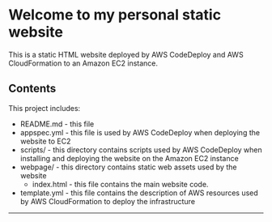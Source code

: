 Welcome to my personal static website
==================================================
This is a static HTML website deployed by AWS CodeDeploy and AWS CloudFormation to an Amazon EC2 instance.

Contents
-----------

This project includes:

* README.md - this file
* appspec.yml - this file is used by AWS CodeDeploy when deploying the website
  to EC2
* scripts/ - this directory contains scripts used by AWS CodeDeploy when
  installing and deploying the website on the Amazon EC2 instance
* webpage/ - this directory contains static web assets used by the website
  * index.html - this file contains the main website code.
* template.yml - this file contains the description of AWS resources used by AWS
  CloudFormation to deploy the infrastructure

-----------
